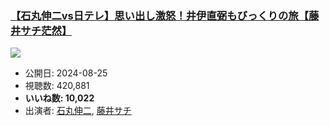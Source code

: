 ### [【石丸伸二vs日テレ】思い出し激怒！井伊直弼もびっくりの旅【藤井サチ茫然】](https://www.youtube.com/watch?v=J65w01pJKOg)
[![](https://img.youtube.com/vi/J65w01pJKOg/hqdefault.jpg)](https://www.youtube.com/watch?v=J65w01pJKOg)
-   公開日: 2024-08-25
-   視聴数: 420,881
-   **いいね数: 10,022**
-   出演者: [石丸伸二](/rehacq_fan/people/石丸伸二 "wikilink"), [藤井サチ](/rehacq_fan/people/藤井サチ "wikilink")
